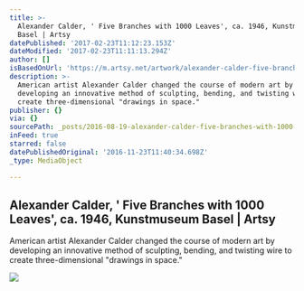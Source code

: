 ```yaml
---
title: >-
  Alexander Calder, ' Five Branches with 1000 Leaves', ca. 1946, Kunstmuseum
  Basel | Artsy
datePublished: '2017-02-23T11:12:23.153Z'
dateModified: '2017-02-23T11:11:13.294Z'
author: []
isBasedOnUrl: 'https://m.artsy.net/artwork/alexander-calder-five-branches-with-1000-leaves'
description: >-
  American artist Alexander Calder changed the course of modern art by
  developing an innovative method of sculpting, bending, and twisting wire to
  create three-dimensional "drawings in space."
publisher: {}
via: {}
sourcePath: _posts/2016-08-19-alexander-calder-five-branches-with-1000-leaves-ca-194.md
inFeed: true
starred: false
datePublishedOriginal: '2016-11-23T11:40:34.698Z'
_type: MediaObject

---
```

<article style=""><h1>Alexander Calder, ' Five Branches with 1000 Leaves', ca. 1946, Kunstmuseum Basel | Artsy</h1><p>American artist Alexander Calder changed the course of modern art by developing an innovative method of sculpting, bending, and twisting wire to create three-dimensional "drawings in space."</p><img src="https://d32dm0rphc51dk.cloudfront.net/PZVfihoXsN8VQOkRudFDjA/large.jpg" /></article>